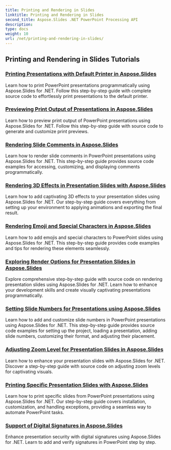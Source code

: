 ```yaml
---
title: Printing and Rendering in Slides
linktitle: Printing and Rendering in Slides
second_title: Aspose.Slides .NET PowerPoint Processing API
description: 
type: docs
weight: 10
url: /net/printing-and-rendering-in-slides/
---
```


## Printing and Rendering in Slides Tutorials
### [Printing Presentations with Default Printer in Aspose.Slides](./printing-with-default-printer/)
Learn how to print PowerPoint presentations programmatically using Aspose.Slides for .NET. Follow this step-by-step guide with complete source code to effortlessly print presentations to the default printer.
### [Previewing Print Output of Presentations in Aspose.Slides](./presentation-print-preview/)
Learn how to preview print output of PowerPoint presentations using Aspose.Slides for .NET. Follow this step-by-step guide with source code to generate and customize print previews.
### [Rendering Slide Comments in Aspose.Slides](./rendering-slide-comments/)
Learn how to render slide comments in PowerPoint presentations using Aspose.Slides for .NET. This step-by-step guide provides source code examples for accessing, customizing, and displaying comments programmatically.
### [Rendering 3D Effects in Presentation Slides with Aspose.Slides](./rendering-3d-effects/)
Learn how to add captivating 3D effects to your presentation slides using Aspose.Slides for .NET. Our step-by-step guide covers everything from setting up your environment to applying animations and exporting the final result.
### [Rendering Emoji and Special Characters in Aspose.Slides](./rendering-emoji-special-characters/)
Learn how to add emojis and special characters to PowerPoint slides using Aspose.Slides for .NET. This step-by-step guide provides code examples and tips for rendering these elements seamlessly.
### [Exploring Render Options for Presentation Slides in Aspose.Slides](./presentation-render-options/)
Explore comprehensive step-by-step guide with source code on rendering presentation slides using Aspose.Slides for .NET. Learn how to enhance your development skills and create visually captivating presentations programmatically.
### [Setting Slide Numbers for Presentations using Aspose.Slides](./setting-slide-numbers/)
Learn how to add and customize slide numbers in PowerPoint presentations using Aspose.Slides for .NET. This step-by-step guide provides source code examples for setting up the project, loading a presentation, adding slide numbers, customizing their format, and adjusting their placement.
### [Adjusting Zoom Level for Presentation Slides in Aspose.Slides](./adjusting-zoom-level/)
Learn how to enhance your presentation slides with Aspose.Slides for .NET. Discover a step-by-step guide with source code on adjusting zoom levels for captivating visuals.
### [Printing Specific Presentation Slides with Aspose.Slides](./printing-specific-slides/)
Learn how to print specific slides from PowerPoint presentations using Aspose.Slides for .NET. Our step-by-step guide covers installation, customization, and handling exceptions, providing a seamless way to automate PowerPoint tasks.
### [Support of Digital Signatures in Aspose.Slides](./digital-signature-support/)
Enhance presentation security with digital signatures using Aspose.Slides for .NET. Learn to add and verify signatures in PowerPoint step by step.